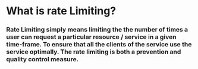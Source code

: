 # What is rate Limiting?
### Rate Limiting simply means limiting the the number of times a user can request a particular resource / service in a given time-frame. To ensure that all the clients of the service use the service optimally. The rate limiting is both a prevention and quality control measure.